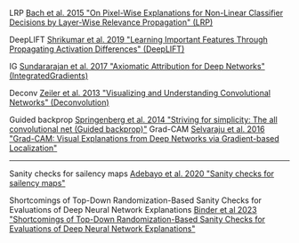 
LRP
[Bach et al. 2015 "On Pixel-Wise Explanations for Non-Linear Classifier Decisions by Layer-Wise Relevance Propagation" (LRP)](https://journals.plos.org/plosone/article?id=10.1371/journal.pone.0130140)

DeepLIFT
[Shrikumar et al. 2019 "Learning Important Features Through Propagating Activation Differences" (DeepLIFT)](http://arxiv.org/abs/1704.02685)

IG
[Sundararajan et al. 2017 "Axiomatic Attribution for Deep Networks" (IntegratedGradients)](https://arxiv.org/abs/1703.01365)

Deconv
[Zeiler et al. 2013 "Visualizing and Understanding Convolutional Networks" (Deconvolution)](https://arxiv.org/abs/1311.2901)

Guided backprop
[Springenberg et al. 2014 "Striving for simplicity: The all convolutional net (Guided backprop)"](https://arxiv.org/abs/1412.6806)
Grad-CAM
[Selvaraju et al. 2016 "Grad-CAM: Visual Explanations from Deep Networks via Gradient-based Localization"](https://arxiv.org/abs/1610.02391)


--- 
Sanity checks for sailency maps
[Adebayo et al. 2020 "Sanity checks for sailency maps"](http://arxiv.org/abs/1810.03292)

Shortcomings of Top-Down Randomization-Based Sanity Checks for Evaluations of Deep Neural Network Explanations
[Binder et al 2023 "Shortcomings of Top-Down Randomization-Based Sanity Checks for Evaluations of Deep Neural Network Explanations"](https://openaccess.thecvf.com/content/CVPR2023/html/Binder_Shortcomings_of_Top-Down_Randomization-Based_Sanity_Checks_for_Evaluations_of_Deep_CVPR_2023_paper.html)